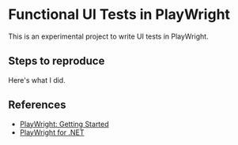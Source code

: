 # Functional UI Tests in PlayWright

This is an experimental project to write UI tests in PlayWright.

## Steps to reproduce

Here's what I did.



## References

* [PlayWright: Getting Started](https://playwright.dev/docs/intro)
* [PlayWright for .NET](https://github.com/microsoft/playwright-dotnet)

